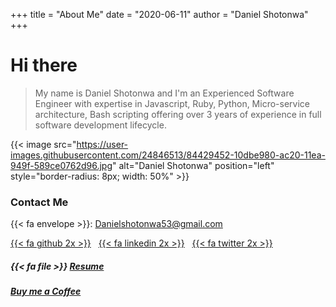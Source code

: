 +++
title = "About Me"
date = "2020-06-11"
author = "Daniel Shotonwa"
+++

# Hi there

> My name is Daniel Shotonwa and I'm an Experienced Software Engineer with expertise in Javascript, Ruby, Python, Micro-service architecture, Bash scripting offering over 3 years of experience in full software development lifecycle. 

{{< image src="https://user-images.githubusercontent.com/24846513/84429452-10dbe980-ac20-11ea-949f-589ce0762d96.jpg" alt="Daniel Shotonwa" position="left" style="border-radius: 8px; width: 50%" >}}

<!-- {{< center >}} 

  Links
  
{{< /center >}} -->

### Contact Me
{{< fa envelope >}}: Danielshotonwa53@gmail.com

[{{< fa github 2x >}}](https://gitub.com/danielshow) &nbsp; [{{< fa linkedin 2x >}}](https://www.linkedin.com/in/shotonwa-daniel-aa8190125/)  &nbsp; [{{< fa twitter 2x >}}](
https://twitter.com/d_showWorld)

##### {{< fa file >}} [Resume](https://drive.google.com/file/d/1yuOj22f0CLTUW2qhBWgEbLG3OgOxg6jO/view?usp=sharing)
##### [Buy me a Coffee](https://www.buymeacoffee.com/danielshow)
